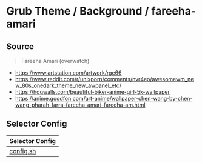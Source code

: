 

# Grub Theme / Background / fareeha-amari


## Source

> Fareeha Amari (overwatch)

* https://www.artstation.com/artwork/rge66
* https://www.reddit.com/r/unixporn/comments/nvr4eo/awesomewm_new_80s_onedark_theme_new_awpanel_etc/
* https://hdqwalls.com/beautiful-biker-anime-girl-5k-wallpaper
* https://anime.goodfon.com/art-anime/wallpaper-chen-wang-by-chen-wang-pharah-farra-fareeha-amari-fareeha-am.html



## Selector Config

| Selector Config        |
| ---------------------- |
| [config.sh](config.sh) |
